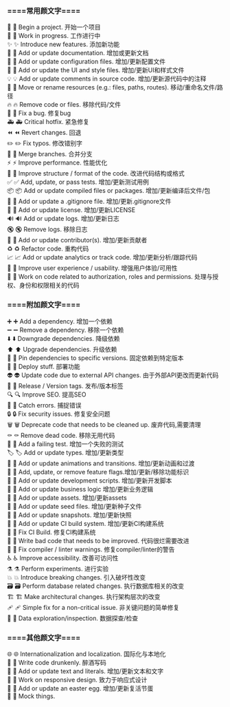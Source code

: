 ### ====常用颜文字====
 🎉 :tada: Begin a project.                                开始一个项目  
 🚧 :construction: Work in progress.                       工作进行中  
 ✨ :sparkles: Introduce new features.                     添加新功能  
 📝 :memo: Add or update documentation.                    增加或更新文档  
 🔧 :wrench: Add or update configuration files.            增加/更新配置文件  
 💄 :lipstick: Add or update the UI and style files.       增加/更新UI和样式文件  
 💡 :bulb: Add or update comments in source code.          增加/更新源代码中的注释  
 🚚 :truck: Move or rename resources (e.g.: files, paths, routes). 移动/重命名文件/路径  
 🔥 :fire: Remove code or files.                           移除代码/文件  
 🐛 :bug: Fix a bug.                                       修复bug  
 🚑️ :ambulance: Critical hotfix.                           紧急修复  
 ⏪️ :rewind: Revert changes.                               回退  
 ✏️ :pencil2: Fix typos.                                   修改错别字  
 🔀 :twisted_rightwards_arrows: Merge branches.            合并分支  
 ⚡️ :zap: Improve performance.                             性能优化  
 🎨 :art: Improve structure / format of the code.          改进代码结构或格式  
 ✅ :white_check_mark: Add, update, or pass tests.         增加/更新测试用例  
 📦️ :package: Add or update compiled files or packages.    增加/更新编译后文件/包  
 🙈 :see_no_evil: Add or update a .gitignore file.         增加/更新.gitignore文件  
 📄 :page_facing_up: Add or update license.                增加/更新LICENSE  
 🔊 :loud_sound: Add or update logs.                       增加/更新日志  
 🔇 :mute: Remove logs.                                    移除日志  
 👥 :busts_in_silhouette: Add or update contributor(s).    增加/更新贡献者  
 ♻️ :recycle: Refactor code.                               重构代码  
 📈 :chart_with_upwards_trend: Add or update analytics or track code. 增加/更新分析/跟踪代码  
 🚸 :children_crossing: Improve user experience / usability. 增强用户体验/可用性  
 🛂 :passport_control: Work on code related to authorization, roles and permissions. 处理与授权、身份和权限相关的代码  

### ====附加颜文字====
 ➕ :heavy_plus_sign: Add a dependency.                            增加一个依赖  
 ➖ :heavy_minus_sign: Remove a dependency.                        移除一个依赖  
 ⬇️ :arrow_down: Downgrade dependencies.                           降级依赖  
 ⬆️ :arrow_up: Upgrade dependencies.                               升级依赖  
 📌 :pushpin: Pin dependencies to specific versions.               固定依赖到特定版本  
 🚀 :rocket: Deploy stuff.                                         部署功能  
 👽️ :alien: Update code due to external API changes.               由于外部API更改而更新代码  
 🔖 :bookmark: Release / Version tags.                             发布/版本标签  
 🔍️ :mag: Improve SEO.                                             提高SEO  
 🥅 :goal_net: Catch errors.                                       捕捉错误  
 🔒️ :lock: Fix security issues.                                    修复安全问题  
 🗑️ :wastebasket: Deprecate code that needs to be cleaned up.      废弃代码,需要清理  
 ⚰️ :coffin: Remove dead code.                                     移除无用代码   
 🧪 :test_tube: Add a failing test.                                增加一个失败的测试  
 🏷️ :label: Add or update types.                                   增加/更新类型  
 💫 :dizzy: Add or update animations and transitions.              增加/更新动画和过渡  
 🚩 :triangular_flag_on_post: Add, update, or remove feature flags.增加/更新/移除功能标识  
 🔨 :hammer: Add or update development scripts.                    增加/更新开发脚本  
 👔 :necktie: Add or update business logic                         增加/更新业务逻辑  
 🍱 :bento: Add or update assets.                                  增加/更新assets  
 🌱 :seedling: Add or update seed files.                           增加/更新种子文件  
 📸 :camera_flash: Add or update snapshots.                        增加/更新快照  
 👷 :construction_worker: Add or update CI build system.           增加/更新CI构建系统  
 💚 :green_heart: Fix CI Build.                                    修复CI构建系统  
 💩 :poop: Write bad code that needs to be improved.               代码很烂需要改进  
 🚨 :rotating_light: Fix compiler / linter warnings.               修复compiler/linter的警告  
 ♿️ :wheelchair: Improve accessibility.                            改善可访问性  
 ⚗️ :alembic: Perform experiments.                                 进行实验  
 💥 :boom: Introduce breaking changes.                             引入破坏性改变  
 🗃️ :card_file_box: Perform database related changes.              执行数据库相关的改变  
 🏗️ :building_construction: Make architectural changes.            执行架构层次的改变  
 🩹 :adhesive_bandage: Simple fix for a non-critical issue.        非关键问题的简单修复  
 🧐 :monocle_face: Data exploration/inspection.                    数据探查/检查  

### ====其他颜文字====
 🌐 :globe_with_meridians: Internationalization and localization.  国际化与本地化  
 🍻 :beers: Write code drunkenly.                                  醉酒写码  
 💬 :speech_balloon: Add or update text and literals.              增加/更新文本和文字  
 📱 :iphone: Work on responsive design.                             致力于响应式设计  
 🥚 :egg: Add or update an easter egg.                             增加/更新复活节蛋  
 🤡 :clown_face: Mock things.                                      

